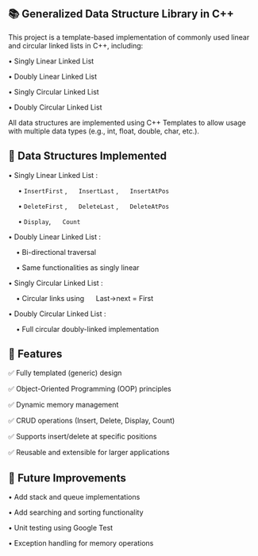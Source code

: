 ## 📚 Generalized Data Structure Library in C++

This project is a template-based implementation of commonly used linear and circular linked lists in C++, including:

• Singly Linear Linked List

• Doubly Linear Linked List

• Singly Circular Linked List

• Doubly Circular Linked List

All data structures are implemented using C++ Templates to allow usage with multiple data types (e.g., int, float, double, char, etc.).


## 📂 Data Structures Implemented

• Singly Linear Linked List :

&nbsp;&nbsp;&nbsp;&nbsp; • `InsertFirst` ,
&nbsp;&nbsp;&nbsp;&nbsp; `InsertLast` ,
&nbsp;&nbsp;&nbsp;&nbsp; `InsertAtPos` 
   
&nbsp;&nbsp;&nbsp;&nbsp; • `DeleteFirst` ,
&nbsp;&nbsp;&nbsp;&nbsp; `DeleteLast` ,
&nbsp;&nbsp;&nbsp;&nbsp; `DeleteAtPos` 
   
&nbsp;&nbsp;&nbsp;&nbsp; • `Display`,
&nbsp;&nbsp;&nbsp;&nbsp; `Count`

• Doubly Linear Linked List :

&nbsp;&nbsp;&nbsp;&nbsp;• Bi-directional traversal

&nbsp;&nbsp;&nbsp;&nbsp;• Same functionalities as singly linear

• Singly Circular Linked List :

&nbsp;&nbsp;&nbsp;&nbsp;• Circular links using &nbsp;&nbsp;&nbsp;&nbsp; Last->next = First

• Doubly Circular Linked List :

&nbsp;&nbsp;&nbsp;&nbsp;• Full circular doubly-linked implementation

## 🚀 Features

✅ Fully templated (generic) design

✅ Object-Oriented Programming (OOP) principles

✅ Dynamic memory management

✅ CRUD operations (Insert, Delete, Display, Count)

✅ Supports insert/delete at specific positions

✅ Reusable and extensible for larger applications

## 📌 Future Improvements

 • Add stack and queue implementations

 • Add searching and sorting functionality

 • Unit testing using Google Test

 • Exception handling for memory operations





